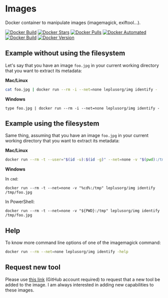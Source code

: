 # Images

Docker container to manipulate images (imagemagick, exiftool...).

[![Docker Build](https://github.com/leplusorg/docker-img/workflows/Docker/badge.svg)](https://github.com/leplusorg/docker-img/actions?query=workflow:"Docker")
[![Docker Stars](https://img.shields.io/docker/stars/leplusorg/img)](https://hub.docker.com/r/leplusorg/img)
[![Docker Pulls](https://img.shields.io/docker/pulls/leplusorg/img)](https://hub.docker.com/r/leplusorg/img)
[![Docker Automated](https://img.shields.io/docker/cloud/automated/leplusorg/img)](https://hub.docker.com/r/leplusorg/img)
[![Docker Build](https://img.shields.io/docker/cloud/build/leplusorg/img)](https://hub.docker.com/r/leplusorg/img)
[![Docker Version](https://img.shields.io/docker/v/leplusorg/img?sort=semver)](https://hub.docker.com/r/leplusorg/img)

## Example without using the filesystem

Let's say that you have an image `foo.jpg` in your current working directory that you want to extract its metadata:

**Mac/Linux**

```bash
cat foo.jpg | docker run --rm -i --net=none leplusorg/img identify -
```

**Windows**

```batch
type foo.jpg | docker run --rm -i --net=none leplusorg/img identify -
```

## Example using the filesystem

Same thing, assuming that you have an image `foo.jpg` in your current working directory that you want to extract its metadata:

**Mac/Linux**

```bash
docker run --rm -t --user="$(id -u):$(id -g)" --net=none -v "$(pwd):/tmp" leplusorg/img identify /tmp/foo.jpg
```

**Windows**

In `cmd`:

```batch
docker run --rm -t --net=none -v "%cd%:/tmp" leplusorg/img identify /tmp/foo.jpg
```

In PowerShell:

```pwsh
docker run --rm -t --net=none -v "${PWD}:/tmp" leplusorg/img identify /tmp/foo.jpg
```

## Help

To know more command line options of one of the imagemagick command:

```bash
docker run --rm --net=none leplusorg/img identify -help
```

## Request new tool

Please use [this link](https://github.com/leplusorg/docker-img/issues/new?assignees=leplusorg&labels=enhancement&template=feature_request.md&title=%5BFEAT%5D) (GitHub account required) to request that a new tool be added to the image. I am always interested in adding new capabilities to these images.
